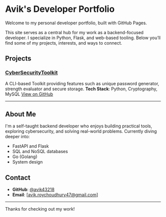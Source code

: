 # Avik's Developer Portfolio

Welcome to my personal developer portfolio, built with GitHub Pages.

This site serves as a central hub for my work as a backend-focused developer. I specialize in Python, Flask, and web-based tooling. Below you’ll find some of my projects, interests, and ways to connect.

## Projects

### [CyberSecurityToolkit](https://avik43218.github.io/CyberSecurityToolkit/)
A CLI-based Toolkit providing features such as unique password generator, strength evaluator and secure storage.
**Tech Stack**: Python, Cryptography, MySQL
[View on GitHub](https://github.com/avik43218/CyberSecurityToolkit)

---

## About Me

I'm a self-taught backend developer who enjoys building practical tools, exploring cybersecurity, and solving real-world problems. Currently diving deeper into:

- FastAPI and Flask
- SQL and NoSQL databases
- Go (Golang)
- System design

## Contact

- **GitHub**: [@avik43218](https://github.com/avik43218)  
- **Email**: [avik.roychoudhury47@gmail.com]

---

Thanks for checking out my work!
